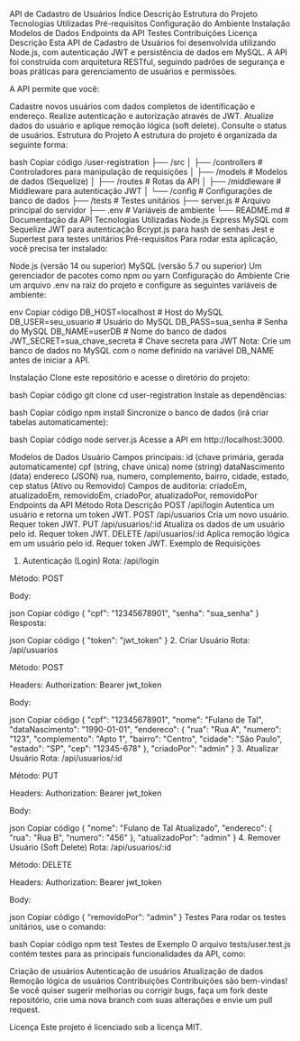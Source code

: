 API de Cadastro de Usuários
Índice
Descrição
Estrutura do Projeto
Tecnologias Utilizadas
Pré-requisitos
Configuração do Ambiente
Instalação
Modelos de Dados
Endpoints da API
Testes
Contribuições
Licença
Descrição
Esta API de Cadastro de Usuários foi desenvolvida utilizando Node.js, com autenticação JWT e persistência de dados em MySQL. A API foi construída com arquitetura RESTful, seguindo padrões de segurança e boas práticas para gerenciamento de usuários e permissões.

A API permite que você:

Cadastre novos usuários com dados completos de identificação e endereço.
Realize autenticação e autorização através de JWT.
Atualize dados do usuário e aplique remoção lógica (soft delete).
Consulte o status de usuários.
Estrutura do Projeto
A estrutura do projeto é organizada da seguinte forma:

bash
Copiar código
/user-registration
├── /src
│   ├── /controllers       # Controladores para manipulação de requisições
│   ├── /models            # Modelos de dados (Sequelize)
│   ├── /routes            # Rotas da API
│   ├── /middleware        # Middleware para autenticação JWT
│   └── /config            # Configurações de banco de dados
├── /tests                 # Testes unitários
├── server.js              # Arquivo principal do servidor
├── .env                   # Variáveis de ambiente
└── README.md              # Documentação da API
Tecnologias Utilizadas
Node.js
Express
MySQL com Sequelize
JWT para autenticação
Bcrypt.js para hash de senhas
Jest e Supertest para testes unitários
Pré-requisitos
Para rodar esta aplicação, você precisa ter instalado:

Node.js (versão 14 ou superior)
MySQL (versão 5.7 ou superior)
Um gerenciador de pacotes como npm ou yarn
Configuração do Ambiente
Crie um arquivo .env na raiz do projeto e configure as seguintes variáveis de ambiente:

env
Copiar código
DB_HOST=localhost            # Host do MySQL
DB_USER=seu_usuario          # Usuário do MySQL
DB_PASS=sua_senha            # Senha do MySQL
DB_NAME=userDB               # Nome do banco de dados
JWT_SECRET=sua_chave_secreta # Chave secreta para JWT
Nota: Crie um banco de dados no MySQL com o nome definido na variável DB_NAME antes de iniciar a API.

Instalação
Clone este repositório e acesse o diretório do projeto:

bash
Copiar código
git clone <url-do-repositorio>
cd user-registration
Instale as dependências:

bash
Copiar código
npm install
Sincronize o banco de dados (irá criar tabelas automaticamente):

bash
Copiar código
node server.js
Acesse a API em http://localhost:3000.

Modelos de Dados
Usuário
Campos principais:
id (chave primária, gerada automaticamente)
cpf (string, chave única)
nome (string)
dataNascimento (data)
endereco (JSON)
rua, numero, complemento, bairro, cidade, estado, cep
status (Ativo ou Removido)
Campos de auditoria: criadoEm, atualizadoEm, removidoEm, criadoPor, atualizadoPor, removidoPor
Endpoints da API
Método	Rota	Descrição
POST	/api/login	Autentica um usuário e retorna um token JWT.
POST	/api/usuarios	Cria um novo usuário. Requer token JWT.
PUT	/api/usuarios/:id	Atualiza os dados de um usuário pelo id. Requer token JWT.
DELETE	/api/usuarios/:id	Aplica remoção lógica em um usuário pelo id. Requer token JWT.
Exemplo de Requisições
1. Autenticação (Login)
Rota: /api/login

Método: POST

Body:

json
Copiar código
{
  "cpf": "12345678901",
  "senha": "sua_senha"
}
Resposta:

json
Copiar código
{
  "token": "jwt_token"
}
2. Criar Usuário
Rota: /api/usuarios

Método: POST

Headers: Authorization: Bearer jwt_token

Body:

json
Copiar código
{
  "cpf": "12345678901",
  "nome": "Fulano de Tal",
  "dataNascimento": "1990-01-01",
  "endereco": {
    "rua": "Rua A",
    "numero": "123",
    "complemento": "Apto 1",
    "bairro": "Centro",
    "cidade": "São Paulo",
    "estado": "SP",
    "cep": "12345-678"
  },
  "criadoPor": "admin"
}
3. Atualizar Usuário
Rota: /api/usuarios/:id

Método: PUT

Headers: Authorization: Bearer jwt_token

Body:

json
Copiar código
{
  "nome": "Fulano de Tal Atualizado",
  "endereco": {
    "rua": "Rua B",
    "numero": "456"
  },
  "atualizadoPor": "admin"
}
4. Remover Usuário (Soft Delete)
Rota: /api/usuarios/:id

Método: DELETE

Headers: Authorization: Bearer jwt_token

Body:

json
Copiar código
{
  "removidoPor": "admin"
}
Testes
Para rodar os testes unitários, use o comando:

bash
Copiar código
npm test
Testes de Exemplo
O arquivo tests/user.test.js contém testes para as principais funcionalidades da API, como:

Criação de usuários
Autenticação de usuários
Atualização de dados
Remoção lógica de usuários
Contribuições
Contribuições são bem-vindas! Se você quiser sugerir melhorias ou corrigir bugs, faça um fork deste repositório, crie uma nova branch com suas alterações e envie um pull request.

Licença
Este projeto é licenciado sob a licença MIT.
